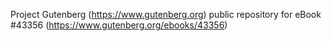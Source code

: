 Project Gutenberg (https://www.gutenberg.org) public repository for eBook #43356 (https://www.gutenberg.org/ebooks/43356)
